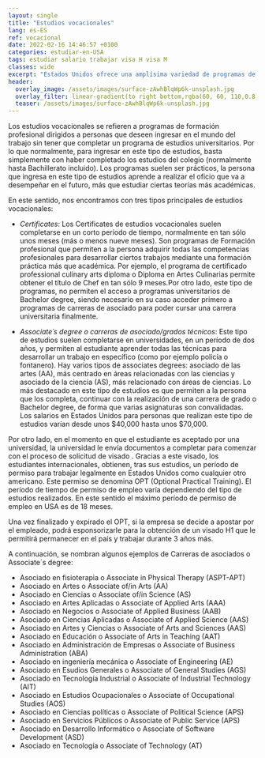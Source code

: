 ```yaml
---
layout: single
title: "Estudios vocacionales"
lang: es-ES
ref: vocacional
date: 2022-02-16 14:46:57 +0100
categories: estudiar-en-USA
tags: estudiar salario trabajar visa H visa M
classes: wide
excerpt: "Estados Unidos ofrece una amplísima variedad de programas de estudios. Y es que, Estados Unidos se caracteriza por su especialización."
header:
  overlay_image: /assets/images/surface-zAwhBlqWp6k-unsplash.jpg
  overlay_filter: linear-gradient(to right bottom,rgba(60, 60, 110,0.8), rgba(178, 34, 52, 0.5))
  teaser: /assets/images/surface-zAwhBlqWp6k-unsplash.jpg
---
```


Los estudios vocacionales se refieren a programas de formación profesional dirigidos a personas que deseen ingresar en el mundo del trabajo sin tener que completar un programa de estudios universitarios. Por lo que normalmente, para ingresar en este tipo de estudios, basta simplemente con haber completado los estudios del colegio (normalmente hasta Bachillerato incluido). Los programas suelen ser prácticos, la persona que ingresa en este tipo de estudios aprende a realizar el oficio que va a desempeñar en el futuro, más que estudiar ciertas teorías más académicas.

En este sentido, nos encontramos con tres tipos principales de estudios vocacionales:

- _Certificates_: Los Certificates de estudios vocacionales suelen completarse en un corto período de tiempo, normalmente en tan sólo unos meses (más o menos nueve meses). Son programas de Formación profesional que permiten a la persona adquirir todas las competencias profesionales para desarrollar ciertos trabajos mediante una formación práctica más que académica. Por ejemplo, el programa de certificado professional culinary arts diploma o Diploma en Artes Culinarias permite obtener el título de Chef en tan sólo 9 meses.Por otro lado, este tipo de programas, no permiten el acceso a programas universitarios de Bachelor degree, siendo necesario en su caso acceder primero a programas de carreras de asociado para poder cursar una carrera universitaria finalmente.

- _Associate´s degree o carreras de asociado/grados técnicos_: Este tipo de estudios suelen completarse en universidades, en un período de dos años, y permiten al estudiante aprender todas las técnicas para desarrollar un trabajo en específico (como por ejemplo policía o fontanero). Hay varios tipos de associates degrees: asociado de las artes (AA), más centrado en áreas relacionadas con las ciencias y asociado de la ciencia (AS), más relacionado con áreas de ciencias. Lo más destacado en este tipo de estudios es que permiten a la persona que los completa, continuar con la realización de una carrera de grado o Bachelor degree, de forma que varias asignaturas son convalidadas.
  Los salarios en Estados Unidos para personas que realizan este tipo de estudios varían desde unos $40,000 hasta unos $70,000.

Por otro lado, en el momento en que el estudiante es aceptado por una universidad, la universidad le envía documentos a completar para comenzar con el proceso de solicitud de visado . Gracias a este visado, los estudiantes internacionales, obtienen, tras sus estudios, un período de permiso para trabajar legalmente en Estados Unidos como cualquier otro americano. Este permiso se denomina OPT (Optional Practical Training). El período de tiempo de permiso de empleo varía dependiendo del tipo de estudios realizados. En este sentido el máximo período de permiso de empleo en USA es de 18 meses.

Una vez finalizado y expirado el OPT, si la empresa se decide a apostar por el empleado, podrá esponsorizarle para la obtención de un visado H1 que le permitirá permanecer en el país y trabajar durante 3 años más.

A continuación, se nombran algunos ejemplos de Carreras de asociados o Associate´s degree:

- Asociado en fisioterapia o Associate in Physical Therapy (ASPT-APT)
- Asociado en Artes o Associate of/in Arts (AA)
- Asociado en Ciencias o Associate of/in Science (AS)
- Asociado en Artes Aplicadas o Associate of Applied Arts (AAA)
- Asociado en Negocios o Associate of Applied Business (AAB)
- Asociado en Ciencias Aplicadas o Associate of Applied Science (AAS)
- Asociado en Artes y Ciencias o Associate of Arts and Sciences (AAS)
- Asociado en Educación o Associate of Arts in Teaching (AAT)
- Asociado en Administración de Empresas o Associate of Business Administration (ABA)
- Asociado en ingeniería mecánica o Associate of Engineering (AE)
- Asociado en Esudios Generales o Associate of General Studies (AGS)
- Asociado en Tecnología Industrial o Associate of Industrial Technology (AIT)
- Asociado en Estudios Ocupacionales o Associate of Occupational Studies (AOS)
- Asociado en Ciencias políticas o Associate of Political Science (APS)
- Asociado en Servicios Públicos o Associate of Public Service (APS)
- Asociado en Desarrollo Informático o Associate of Software Development (ASD)
- Asociado en Tecnología o Associate of Technology (AT)
